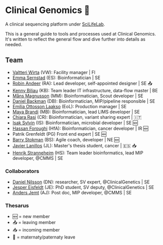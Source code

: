 # Clinical Genomics :basketball:

A clinical sequencing platform under [SciLifeLab][scilife].

This is a general guide to tools and processes used at Clinical Genomics. It's written to reflect the general flow and dive further into details as needed.

## Team

- [Valtteri Wirta][vwirta] (VW): Facility manager | FI
- [Emma Sernstad][emmser] (ES): Bioinformatician | SE
- [Robin Andeer][robinandeer] (RA): Lead developer, self-appointed designer | SE :outbox_tray:
- [Kenny Biliau][ingkebil] (KB): Team leader IT infrastructure, data-flow master | BE
- [Måns Magnusson][moonso] (MM): Bioinformatician, Scout developer | SE
- [Daniel Backman][b4ckm4n] (DB): Bioinformatician, MIP/pipeline responsible | SE
- [Emilia Ottosson Laakso][Dilea] (EoL): Production manager | SE
- [Maya Brandi][mayabrandi] (MB): Bioinformatician, lead LIMS developer | SE
- [Chiara Rasi][northwestwitch] (CR): Bioinformatician, variant sharing expert | :it:
- [Isak Sylvin][sylvinite] (IS): Bioinformatician, microbial developer | SE :new:
- [Hassan Foroughi][hassanfa] (HfA): Bioinformatician, cancer developer | IR :new:
- Patrik Grenfeldt (PG) Front end expert | SE :new:
- [Barry Stokman][barrystokman] (BS): Agile coach, developer | NE :new:
- [Javier Lanillos][jlanillos] (JL): Master's thesis student, cancer | :es: :inbox_tray:
- [Henrik Stranneheim][henrikstranneheim] (HS): Team leader bioinformatics, lead MIP developer, @CMMS | SE

### Collaborators


- [Daniel Nilsson][dnil] (DN): researcher, SV expert, @ClinicalGenetics | SE
- [Jesper Eisfeldt][J35P312] (JE): PhD student, SV deputy, @ClinicalGenetics | SE
- [Anders Jemt][jemten] (AJ): Post doc, MIP developer, @CMMS | SE

### Thesarus

- :new: = new member
- :outbox_tray: = leaving member
- :inbox_tray: = incoming member
- :baby: = maternaty/paternaty leave

[scilife]: https://www.scilifelab.se/

[ingkebil]: https://github.com/ingkebil
[robinandeer]: https://github.com/robinandeer
[Dilea]: https://github.com/Dilea
[b4ckm4n]: https://github.com/b4ckm4n
[moonso]: https://github.com/moonso
[henrikstranneheim]: https://github.com/henrikstranneheim
[emmser]: https://github.com/emmser
[northwestwitch]: https://github.com/northwestwitch
[mayabrandi]: https://github.com/mayabrandi
[sylvinite]: https://github.com/sylvinite
[dnil]: https://github.com/dnil
[J35P312]: https://github.com/J35P312
[jemten]: https://github.com/jemten
[vwirta]: https://github.com/vwirta
[jlanillos]: https://github.com/jlanillos
[hassanfa]: https://github.com/hassanfa
[barrystokman]: https://github.com/barrystokman
